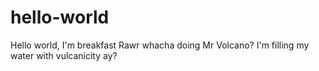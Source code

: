 # hello-world
Hello world, I'm breakfast
Rawr whacha doing Mr Volcano?
I'm filling my water with vulcanicity
ay?
